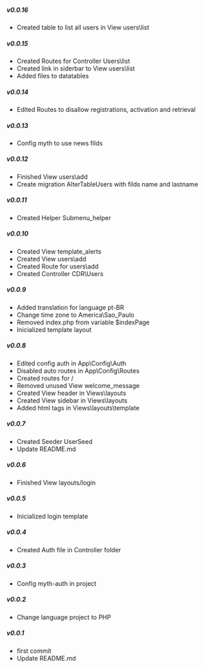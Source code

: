 ##### v0.0.16
- Created table to list all users in View users\list
##### v0.0.15
- Created Routes for Controller Users\list
- Created link in siderbar to View users\list
- Added files to datatables
##### v0.0.14
- Edited Routes to disallow registrations, activation and retrieval
##### v0.0.13
- Config myth to use news filds
##### v0.0.12
- Finished View users\add
- Create migration AlterTableUsers with filds name and lastname
##### v0.0.11
- Created Helper Submenu_helper
##### v0.0.10
- Created View template\_alerts
- Created View users\add
- Created Route for users\add
- Created Controller CDR\Users
##### v0.0.9
- Added translation for language pt-BR
- Change time zone to America\Sao_Paulo
- Removed index.php from variable $indexPage
- Inicialized template layout 
##### v0.0.8
- Edited config auth in App\Config\Auth
- Disabled auto routes in App\Config\Routes
- Created routes for /
- Removed unused View welcome_message
- Created View header in Views\layouts
- Created View sidebar in Views\layouts
- Added html tags in Views\layouts\template
##### v0.0.7
- Created Seeder UserSeed
- Update README.md
##### v0.0.6
- Finished View layouts/login
##### v0.0.5
- Inicialized login template
##### v0.0.4
- Created Auth file in Controller folder
##### v0.0.3
- Config myth-auth in project
##### v0.0.2
- Change language project to PHP
##### v0.0.1
- first commit
- Update README.md